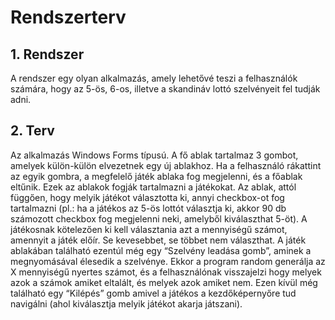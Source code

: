# Rendszerterv

## 1. Rendszer
A rendszer egy olyan alkalmazás, amely lehetővé teszi a felhasználók számára, hogy az 5-ös, 6-os, illetve a skandináv lottó szelvényeit fel tudják adni.

## 2. Terv
Az alkalmazás Windows Forms típusú. A fő ablak tartalmaz 3 gombot, amelyek külön-külön elvezetnek egy új ablakhoz. Ha a felhasználó rákattint az egyik gombra, a megfelelő játék ablaka fog megjelenni, és a főablak eltűnik. Ezek az ablakok fogják tartalmazni a játékokat. Az ablak, attól függően, hogy melyik játékot választotta ki, annyi checkbox-ot fog tartalmazni (pl.: ha a játékos az 5-ös lottót választja ki, akkor 90 db számozott checkbox fog megjelenni neki, amelyből kiválaszthat 5-öt). A játékosnak kötelezően ki kell választania azt a mennyiségű számot, amennyit a játék előír. Se kevesebbet, se többet nem választhat. A játék ablakában található ezentúl még egy “Szelvény leadása gomb”, aminek a megnyomásával élesedik a szelvénye. Ekkor a program random generálja az X mennyiségű nyertes számot, és a felhasználónak visszajelzi hogy melyek azok a számok amiket eltalált, és melyek azok amiket nem. Ezen kívül még található egy “Kilépés” gomb amivel a játékos a kezdőképernyőre tud navigálni (ahol kiválasztja melyik játékot akarja játszani).
